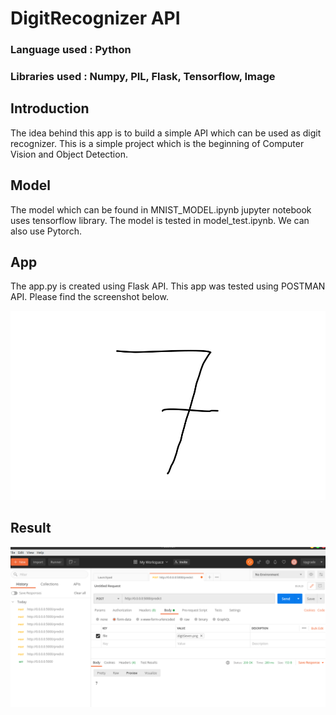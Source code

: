 # DigitRecognizer API

### Language used : Python

### Libraries used : Numpy, PIL, Flask, Tensorflow, Image

## Introduction 

The idea behind this app is to build a simple API which can be used as digit recognizer. This is a simple project which is the beginning of Computer Vision and Object Detection.

## Model 

The model which can be found in MNIST_MODEL.ipynb jupyter notebook uses tensorflow library. The model is tested in model_test.ipynb. We can also use Pytorch.

## App 

The app.py is created using Flask API. This app was tested using POSTMAN API.
Please find the screenshot below.


![image](digitSeven.png)


## Result

![image](postmanAPI.png)
